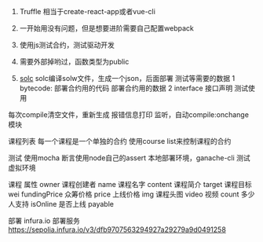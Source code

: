 1. Truffle 相当于create-react-app或者vue-cli
2. 一开始用没有问题，但是想要进阶需要自己配置webpack

1. 使用js测试合约，测试驱动开发
2. 需要外部掉哟过，函数类型为public
3. [solc](https://github.com/ethereum/solc-js)
    solc编译solw文件，生成一个json，后面部署 测试等需要的数据
    1 bytecode: 部署合约用的代码
        部署合约用的数据
    2 interface 接口声明
        测试使用

每次compile清空文件，重新生成
报错信息打印
监听，自动compile:onchange模块


课程列表
    每一个课程是一个单独的合约
    使用course list来控制课程的合约


测试 
    使用mocha
    断言使用node自己的assert
    本地部署环境，ganache-cli 测试虚拟环境

课程
    属性
        owner 课程创建者
        name 课程名字
        content 课程简介
        target 课程目标wei
        fundingPrice 众筹价格
        price 上线价格
        img 课程头图
        video 视频
        count 多少人支持
        isOnline 是否上线
    payable


部署
    infura.io 部署服务
        https://sepolia.infura.io/v3/dfb9707563294927a29279a9d0491258